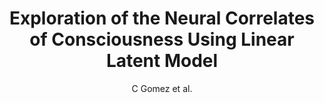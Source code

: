 ---
cat: gaia
subcat: platform
bestof: false
author: C Gomez et al.
title: Exploration of the Neural Correlates of Consciousness Using Linear Latent Model
year: 2023
type: inproceedings
booktitle: 2023 IEEE 20th International Symposium on Biomedical Imaging (ISBI)
---